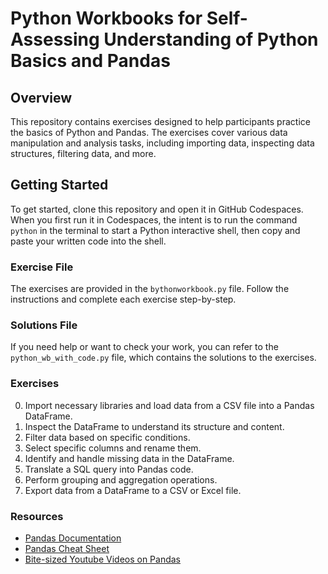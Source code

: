 # Python Workbooks for Self-Assessing Understanding of Python Basics and Pandas

## Overview
This repository contains exercises designed to help participants practice the basics of Python and Pandas. The exercises cover various data manipulation and analysis tasks, including importing data, inspecting data structures, filtering data, and more.

## Getting Started
To get started, clone this repository and open it in GitHub Codespaces. When you first run it in Codespaces, the intent is to run the command `python` in the terminal to start a Python interactive shell, then copy and paste your written code into the shell.

### Exercise File
The exercises are provided in the `bythonworkbook.py` file. Follow the instructions and complete each exercise step-by-step.

### Solutions File
If you need help or want to check your work, you can refer to the `python_wb_with_code.py` file, which contains the solutions to the exercises.

### Exercises
0. Import necessary libraries and load data from a CSV file into a Pandas DataFrame.
1. Inspect the DataFrame to understand its structure and content.
2. Filter data based on specific conditions.
3. Select specific columns and rename them.
4. Identify and handle missing data in the DataFrame.
5. Translate a SQL query into Pandas code.
6. Perform grouping and aggregation operations.
7. Export data from a DataFrame to a CSV or Excel file.

### Resources
- [Pandas Documentation](https://pandas.pydata.org/docs/user_guide/index.html)
- [Pandas Cheat Sheet](https://pandas.pydata.org/Pandas_Cheat_Sheet.pdf)
- [Bite-sized Youtube Videos on Pandas](https://youtube.com/playlist?list=PL5-da3qGB5ICCsgW1MxlZ0Hq8LL5U3u9y&si=ZqMzxzhv1WOcB3Me)
